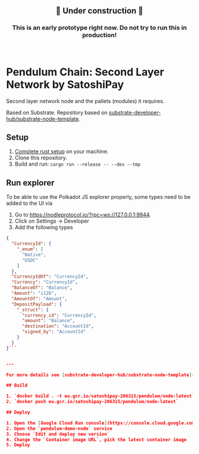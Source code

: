 <div background="red">
  <h2 align="center">🚧 Under construction 🚧</h2>
  <h3 align="center">This is an early prototype right now. Do not try to run this in production!</h3>
</div>
<br>

# Pendulum Chain: Second Layer Network by SatoshiPay

Second layer network node and the pallets (modules) it requires.

Based on Substrate. Repository based on [substrate-developer-hub/substrate-node-template](https://github.com/substrate-developer-hub/substrate-node-template).

## Setup

1. [Complete rust setup](https://github.com/substrate-developer-hub/substrate-node-template/blob/master/docs/rust-setup.md) on your machine.
2. Clone this repository.
3. Build and run: `cargo run --release -- --dev --tmp`


## Run explorer

To be able to use the Polkadot JS explorer properly, some types need to be added to the UI via

1. Go to https://nodleprotocol.io/?rpc=ws://127.0.0.1:9944.
2. Click on Settings -> Developer
3. Add the following types

```json
{
  "CurrencyId": {
    "_enum": [
      "Native",
      "USDC"
    ]
  },
  "CurrencyIdOf": "CurrencyId",
  "Currency": "CurrencyId",
  "BalanceOf": "Balance",
  "Amount": "i128",
  "AmountOf": "Amount",
  "DepositPayload": {
    "_struct": {
      "currency_id": "CurrencyId",
      "amount": "Balance",
      "destination": "AccountId",
      "signed_by": "AccountId"
    }
  }
}```


---

For more details see [substrate-developer-hub/substrate-node-template](https://github.com/substrate-developer-hub/substrate-node-template).

## Build

1. `docker build . -t eu.gcr.io/satoshipay-206315/pendulum/node:latest`
2. `docker push eu.gcr.io/satoshipay-206315/pendulum/node:latest`

## Deploy

1. Open the [Google Cloud Run console](https://console.cloud.google.com/run)
2. Open the `pendulum-demo-node` service
3. Choose `Edit and deploy new version`
4. Change the `Container image URL`, pick the latest container image
5. Deploy

